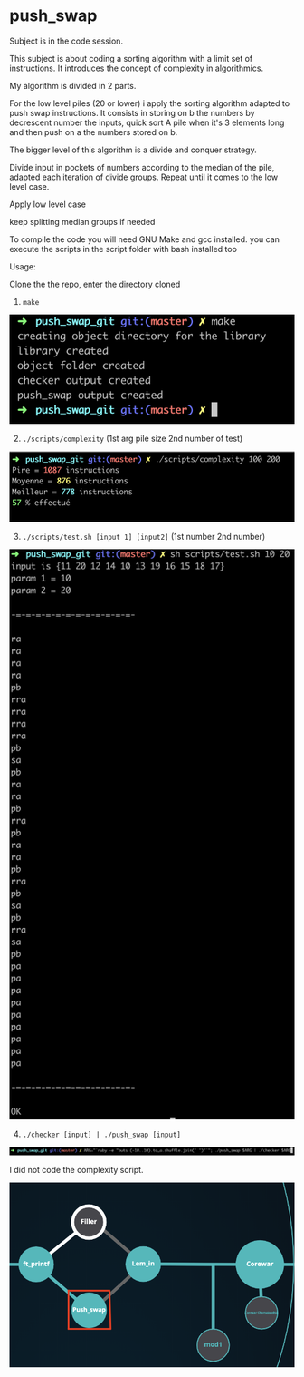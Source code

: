 # push_swap


Subject is in the code session. 


This subject is about coding a sorting algorithm with a limit set of instructions. It introduces the concept of complexity in algorithmics.

My algorithm is divided in 2 parts. 

For the low level piles (20 or lower) i apply the sorting algorithm adapted to push swap instructions. It consists in storing on b the numbers by decrescent number the inputs, quick sort A pile when it's 3 elements long and then push on a the numbers stored on b.

The bigger level of this algorithm is a divide and conquer strategy.

Divide input in pockets of numbers according to the median of the pile, adapted each iteration of divide groups. Repeat until it comes to the low level case.

Apply low level case

keep splitting median groups if needed 



To compile the code you will need GNU Make and gcc installed. 
you can execute the scripts in the script folder with bash installed too

Usage:

Clone the the repo, enter the directory cloned 
1. `make`

![Screenshot](img/make.png)

2. `./scripts/complexity` (1st arg pile size 2nd number of test)

![Screenshot](img/complexity.png)

3. `./scripts/test.sh [input 1] [input2]` (1st number 2nd number)

![Screenshot](img/testsh.png)

4. `./checker [input] | ./push_swap [input]`

![Screenshot](img/pushcheck.png)

I did not code the complexity script.

![Screenshot](img/ps_graph.png)
